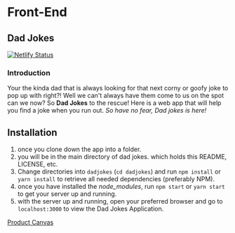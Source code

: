 # Front-End

## Dad Jokes

[![Netlify Status](https://api.netlify.com/api/v1/badges/f25fb4da-45bc-4df1-a604-c2d8359f0d24/deploy-status)](https://app.netlify.com/sites/dad-joke-puns/deploys)

### Introduction

Your the kinda dad that is always looking for that next corny or goofy joke to pop up with right?! Well we can't always have them come to us on the spot can we now? So **Dad Jokes** to the rescue! Here is a web app that will help you find a joke when you run out. _So have no fear, Dad jokes is here!_

## Installation

1. once you clone down the app into a folder.
1. you will be in the main directory of dad jokes. which holds this README, LICENSE, etc.
1. Change directories into `dadjokes` (`cd dadjokes`) and run `npm install` or `yarn install` to retrieve all needed dependencies (preferably NPM).
1. once you have installed the _node_modules_, run `npm start` or `yarn start` to get your server up and running.
1. with the server up and running, open your preferred browser and go to `localhost:3000` to view the Dad Jokes Application.

[Product Canvas](https://docs.google.com/document/d/1CUX002zg71zz-sN-h-92YUC3oW-oYzZzTR9TRcRJBVI/edit#)
